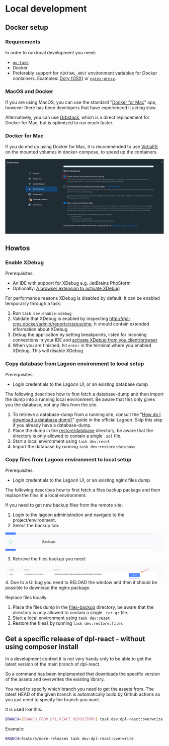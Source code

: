 # Local development

## Docker setup

### Requirements

In order to run local development you need:

* [`go-task`](https://taskfile.dev)
* Docker
* Preferably support for `VIRTUAL_HOST` environment variables for Docker
  containers. Examples: [Dory (OSX)](https://github.com/FreedomBen/dory) or
  [`nginx-proxy`](https://github.com/nginx-proxy/nginx-proxy).

### MacOS and Docker

If you are using MacOS, you can use the standard
"[Docker for Mac](https://docs.docker.com/desktop/install/mac-install/)"
app, however there has been developers that have experienced it acting slow.

Alternatively, you can use [Orbstack](https://orbstack.dev/), which is a
direct replacement for Docker for Mac, but is optimized to run much faster.

### Docker for Mac

If you do end up using Docker for Mac, it is
recommended to use [VirtioFS](https://virtio-fs.gitlab.io) on the mounted
volumes  in docker-compose, to speed up the containers.

![OSX preference pane providing access to VirtioFS](docs/images/virtiofs.png)

## Howtos

### Enable XDebug

Prerequisites:

* An IDE with support for XDebug e.g. JetBrains PhpStorm
* Optionally: [A browser extension to activate XDebug](https://xdebug.org/docs/step_debug#browser-extensions)

For performance reasons XDebug is disabled by default. It can be enabled
temporarily through a task:

1. Run `task dev:enable-xdebug`
2. Validate that XDebug is enabled by inspecting <http://dpl-cms.docker/admin/reports/status/php>.
   It should contain extended information about XDebug
3. Debug the application by setting breakpoints, listen for incoming
   connections in your IDE and [activate XDebug from you client/browser](https://xdebug.org/docs/step_debug#web-application)
4. When you are finished, hit `enter` in the terminal where you enabled XDebug.
   This will disable XDebug

### Copy database from Lagoon environment to local setup

Prerequisites:

* Login credentials to the Lagoon UI, or an existing database dump

The following describes how to first fetch a database-dump and then import the
dump into a running local environment. Be aware that this only gives you the
database, not any files from the site.

1. To retrieve a database-dump from a running site, consult the
   "[How do I download a database dump?](https://docs.lagoon.sh/lagoon/resources/tutorials-and-webinars#how-do-i-download-a-database-dump)"
   guide in the official Lagoon. Skip this step if you already have a
   database-dump.
2. Place the dump in the [restore/database](../restore/database) directory, be aware
   that the directory is only allowed to contain a single `.sql` file.
3. Start a local environment using `task dev:reset`
4. Import the database by running `task dev:restore:database`

### Copy files from Lagoon environment to local setup

Prerequisites:

* Login credentials to the Lagoon UI, or an existing nginx files dump

The following describes how to first fetch a files backup package
and then replace the files in a local environment.

If you need to get new backup files from the remote site:

<!-- markdownlint-disable ol-prefix -->
1. Login to the lagoon administration and navigate to the project/environment.
2. Select the backup tab:

![backup_tab image](images/backup_tab.png)

3. Retrieve the files backup you need:

![retrieve image](images/retrieve.png)
4. Due to a UI bug you need to RELOAD the window and then it should be possible
   to download the nginx package.
<!-- markdownlint-enable ol-prefix -->

Replace files locally:

1. Place the files dump in the [files-backup](../files-backup) directory, be aware
   that the directory is only allowed to contain a single `.tar.gz` file.
2. Start a local environment using `task dev:reset`
3. Restore the filesš by running `task dev:restore:files`

## Get a specific release of dpl-react - without using composer install

In a development context it is not very handy only
to be able to get the latest version of the main branch of dpl-react.

So a command has been implemented that downloads the specific version
of the assets and overwrites the existing library.

You need to specify which branch you need to get the assets from.
The latest HEAD of the given branch is automatically build by Github actions
so you just need to specify the branch you want.

It is used like this:

```bash
BRANCH=[BRANCH_FROM_DPL_REACT_REPOSITORY] task dev:dpl-react:overwrite
```

Example:

```bash
BRANCH=feature/more-releases task dev:dpl-react:overwrite
```
